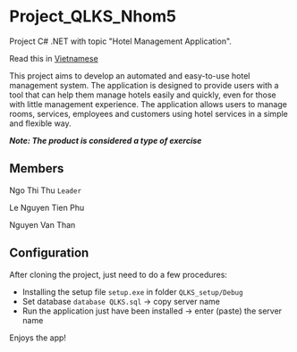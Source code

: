 # Project_QLKS_Nhom5

Project C# .NET with topic "Hotel Management Application".

Read this in [Vietnamese](README.vi.md)

This project aims to develop an automated and easy-to-use hotel management system. The application is designed to provide users with a tool that can help them manage hotels easily and quickly, even for those with little management experience. The application allows users to manage rooms, services, employees and customers using hotel services in a simple and flexible way.

**_Note: The product is considered a type of exercise_**

## Members

Ngo Thi Thu `Leader`

Le Nguyen Tien Phu 

Nguyen Van Than

## Configuration

After cloning the project, just need to do a few procedures:


* Installing the setup file `setup.exe` in folder `QLKS_setup/Debug`
* Set database `database QLKS.sql` -> copy server name
* Run the application just have been installed -> enter (paste) the server name

Enjoys the app!
